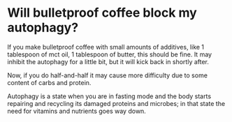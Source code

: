# Will bulletproof coffee block my autophagy?

If you make bulletproof coffee with small amounts of additives, like 1 tablespoon of mct oil, 1 tablespoon of butter, this should be fine. It may inhibit the autophagy for a little bit, but it will kick back in shortly after.

Now, if you do half-and-half it may cause more difficulty due to some content of carbs and protein.

Autophagy is a state when you are in fasting mode and the body starts repairing and recycling its damaged proteins and microbes; in that state the need for vitamins and nutrients goes way down.